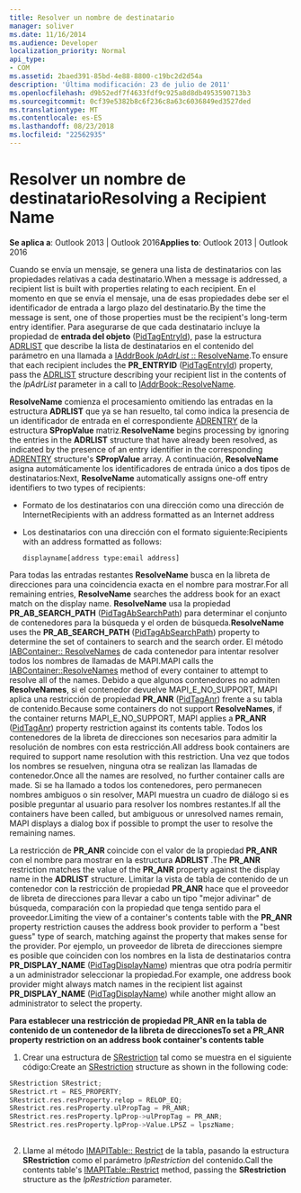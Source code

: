 ```yaml
---
title: Resolver un nombre de destinatario
manager: soliver
ms.date: 11/16/2014
ms.audience: Developer
localization_priority: Normal
api_type:
- COM
ms.assetid: 2baed391-85bd-4e88-8800-c19bc2d2d54a
description: 'Última modificación: 23 de julio de 2011'
ms.openlocfilehash: d9b52edf7f4633fdf9c925a8d8db4953590713b3
ms.sourcegitcommit: 0cf39e5382b8c6f236c8a63c6036849ed3527ded
ms.translationtype: MT
ms.contentlocale: es-ES
ms.lasthandoff: 08/23/2018
ms.locfileid: "22562935"
---
```

# <a name="resolving-a-recipient-name"></a><span data-ttu-id="d6468-103">Resolver un nombre de destinatario</span><span class="sxs-lookup"><span data-stu-id="d6468-103">Resolving a Recipient Name</span></span>

  
  
<span data-ttu-id="d6468-104">**Se aplica a**: Outlook 2013 | Outlook 2016</span><span class="sxs-lookup"><span data-stu-id="d6468-104">**Applies to**: Outlook 2013 | Outlook 2016</span></span> 
  
<span data-ttu-id="d6468-105">Cuando se envía un mensaje, se genera una lista de destinatarios con las propiedades relativas a cada destinatario.</span><span class="sxs-lookup"><span data-stu-id="d6468-105">When a message is addressed, a recipient list is built with properties relating to each recipient.</span></span> <span data-ttu-id="d6468-106">En el momento en que se envía el mensaje, una de esas propiedades debe ser el identificador de entrada a largo plazo del destinatario.</span><span class="sxs-lookup"><span data-stu-id="d6468-106">By the time the message is sent, one of those properties must be the recipient's long-term entry identifier.</span></span> <span data-ttu-id="d6468-107">Para asegurarse de que cada destinatario incluye la propiedad de **entrada del objeto** ([PidTagEntryId](pidtagentryid-canonical-property.md)), pase la estructura [ADRLIST](adrlist.md) que describe la lista de destinatarios en el contenido del parámetro en una llamada a [IAddrBook _lpAdrList_ :: ResolveName](iaddrbook-resolvename.md).</span><span class="sxs-lookup"><span data-stu-id="d6468-107">To ensure that each recipient includes the **PR_ENTRYID** ([PidTagEntryId](pidtagentryid-canonical-property.md)) property, pass the [ADRLIST](adrlist.md) structure describing your recipient list in the contents of the  _lpAdrList_ parameter in a call to [IAddrBook::ResolveName](iaddrbook-resolvename.md).</span></span>
  
 <span data-ttu-id="d6468-108">**ResolveName** comienza el procesamiento omitiendo las entradas en la estructura **ADRLIST** que ya se han resuelto, tal como indica la presencia de un identificador de entrada en el correspondiente [ADRENTRY](adrentry.md) de la estructura **SPropValue** matriz.</span><span class="sxs-lookup"><span data-stu-id="d6468-108">**ResolveName** begins processing by ignoring the entries in the **ADRLIST** structure that have already been resolved, as indicated by the presence of an entry identifier in the corresponding [ADRENTRY](adrentry.md) structure's **SPropValue** array.</span></span> <span data-ttu-id="d6468-109">A continuación, **ResolveName** asigna automáticamente los identificadores de entrada único a dos tipos de destinatarios:</span><span class="sxs-lookup"><span data-stu-id="d6468-109">Next, **ResolveName** automatically assigns one-off entry identifiers to two types of recipients:</span></span> 
  
- <span data-ttu-id="d6468-110">Formato de los destinatarios con una dirección como una dirección de Internet</span><span class="sxs-lookup"><span data-stu-id="d6468-110">Recipients with an address formatted as an Internet address</span></span>
    
- <span data-ttu-id="d6468-111">Los destinatarios con una dirección con el formato siguiente:</span><span class="sxs-lookup"><span data-stu-id="d6468-111">Recipients with an address formatted as follows:</span></span>
    
     `displayname[address type:email address]`
    
<span data-ttu-id="d6468-112">Para todas las entradas restantes **ResolveName** busca en la libreta de direcciones para una coincidencia exacta en el nombre para mostrar.</span><span class="sxs-lookup"><span data-stu-id="d6468-112">For all remaining entries, **ResolveName** searches the address book for an exact match on the display name.</span></span> <span data-ttu-id="d6468-113">**ResolveName** usa la propiedad **PR_AB_SEARCH_PATH** ([PidTagAbSearchPath](pidtagabsearchpath-canonical-property.md)) para determinar el conjunto de contenedores para la búsqueda y el orden de búsqueda.</span><span class="sxs-lookup"><span data-stu-id="d6468-113">**ResolveName** uses the **PR_AB_SEARCH_PATH** ([PidTagAbSearchPath](pidtagabsearchpath-canonical-property.md)) property to determine the set of containers to search and the search order.</span></span> <span data-ttu-id="d6468-114">El método [IABContainer:: ResolveNames](iabcontainer-resolvenames.md) de cada contenedor para intentar resolver todos los nombres de llamadas de MAPI.</span><span class="sxs-lookup"><span data-stu-id="d6468-114">MAPI calls the [IABContainer::ResolveNames](iabcontainer-resolvenames.md) method of every container to attempt to resolve all of the names.</span></span> <span data-ttu-id="d6468-115">Debido a que algunos contenedores no admiten **ResolveNames**, si el contenedor devuelve MAPI_E_NO_SUPPORT, MAPI aplica una restricción de propiedad **PR_ANR** ([PidTagAnr](pidtaganr-canonical-property.md)) frente a su tabla de contenido.</span><span class="sxs-lookup"><span data-stu-id="d6468-115">Because some containers do not support **ResolveNames**, if the container returns MAPI_E_NO_SUPPORT, MAPI applies a **PR_ANR** ([PidTagAnr](pidtaganr-canonical-property.md)) property restriction against its contents table.</span></span> <span data-ttu-id="d6468-116">Todos los contenedores de la libreta de direcciones son necesarios para admitir la resolución de nombres con esta restricción.</span><span class="sxs-lookup"><span data-stu-id="d6468-116">All address book containers are required to support name resolution with this restriction.</span></span> <span data-ttu-id="d6468-117">Una vez que todos los nombres se resuelven, ninguna otra se realizan las llamadas de contenedor.</span><span class="sxs-lookup"><span data-stu-id="d6468-117">Once all the names are resolved, no further container calls are made.</span></span> <span data-ttu-id="d6468-118">Si se ha llamado a todos los contenedores, pero permanecen nombres ambiguos o sin resolver, MAPI muestra un cuadro de diálogo si es posible preguntar al usuario para resolver los nombres restantes.</span><span class="sxs-lookup"><span data-stu-id="d6468-118">If all the containers have been called, but ambiguous or unresolved names remain, MAPI displays a dialog box if possible to prompt the user to resolve the remaining names.</span></span>
  
<span data-ttu-id="d6468-119">La restricción de **PR_ANR** coincide con el valor de la propiedad **PR_ANR** con el nombre para mostrar en la estructura **ADRLIST** .</span><span class="sxs-lookup"><span data-stu-id="d6468-119">The **PR_ANR** restriction matches the value of the **PR_ANR** property against the display name in the **ADRLIST** structure.</span></span> <span data-ttu-id="d6468-120">Limitar la vista de tabla de contenido de un contenedor con la restricción de propiedad **PR_ANR** hace que el proveedor de libreta de direcciones para llevar a cabo un tipo "mejor adivinar" de búsqueda, comparación con la propiedad que tenga sentido para el proveedor.</span><span class="sxs-lookup"><span data-stu-id="d6468-120">Limiting the view of a container's contents table with the **PR_ANR** property restriction causes the address book provider to perform a "best guess" type of search, matching against the property that makes sense for the provider.</span></span> <span data-ttu-id="d6468-121">Por ejemplo, un proveedor de libreta de direcciones siempre es posible que coinciden con los nombres en la lista de destinatarios contra **PR_DISPLAY_NAME** ([PidTagDisplayName](pidtagdisplayname-canonical-property.md)) mientras que otra podría permitir a un administrador seleccionar la propiedad.</span><span class="sxs-lookup"><span data-stu-id="d6468-121">For example, one address book provider might always match names in the recipient list against **PR_DISPLAY_NAME** ([PidTagDisplayName](pidtagdisplayname-canonical-property.md)) while another might allow an administrator to select the property.</span></span>
  
 <span data-ttu-id="d6468-122">**Para establecer una restricción de propiedad PR_ANR en la tabla de contenido de un contenedor de la libreta de direcciones**</span><span class="sxs-lookup"><span data-stu-id="d6468-122">**To set a PR_ANR property restriction on an address book container's contents table**</span></span>
  
1. <span data-ttu-id="d6468-123">Crear una estructura de [SRestriction](srestriction.md) tal como se muestra en el siguiente código:</span><span class="sxs-lookup"><span data-stu-id="d6468-123">Create an [SRestriction](srestriction.md) structure as shown in the following code:</span></span> 
    
  ```cpp
  SRestriction SRestrict;
  SRestrict.rt = RES_PROPERTY;
  SRestrict.res.resProperty.relop = RELOP_EQ;
  SRestrict.res.resProperty.ulPropTag = PR_ANR;
  SRestrict.res.resProperty.lpProp->ulPropTag = PR_ANR;
  SRestrict.res.resProperty.lpProp->Value.LPSZ = lpszName;
   
  ```

2. <span data-ttu-id="d6468-124">Llame al método [IMAPITable:: Restrict](imapitable-restrict.md) de la tabla, pasando la estructura **SRestriction** como el parámetro _lpRestriction_ del contenido.</span><span class="sxs-lookup"><span data-stu-id="d6468-124">Call the contents table's [IMAPITable::Restrict](imapitable-restrict.md) method, passing the **SRestriction** structure as the  _lpRestriction_ parameter.</span></span> 
    

